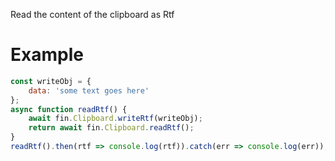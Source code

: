 Read the content of the clipboard as Rtf
# Example
```js
const writeObj = {
    data: 'some text goes here'
};
async function readRtf() {
    await fin.Clipboard.writeRtf(writeObj);
    return await fin.Clipboard.readRtf();
}
readRtf().then(rtf => console.log(rtf)).catch(err => console.log(err));
```
